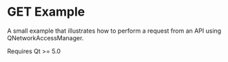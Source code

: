# GET Example

A small example that illustrates how to perform a request from an API using QNetworkAccessManager.

Requires Qt >= 5.0

